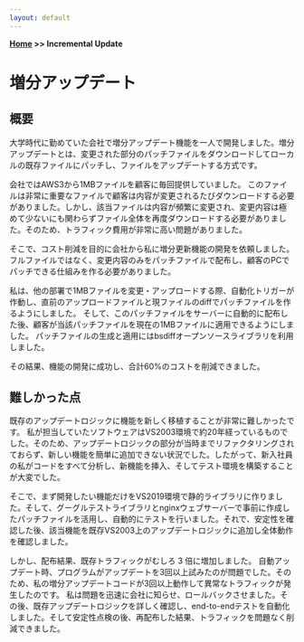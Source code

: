 ```yaml
---
layout: default
---
```


**[Home](https://planepaper.github.io/ko/) >> Incremental Update**

# 増分アップデート

## 概要
大学時代に勤めていた会社で増分アップデート機能を一人で開発しました。増分アップデートとは、変更された部分のパッチファイルをダウンロードしてローカルの既存ファイルにパッチし、ファイルをアップデートする方式です。

会社ではAWS3から1MBファイルを顧客に毎回提供していました。 
このファイルは非常に重要なファイルで顧客は内容が変更されるたびダウンロードする必要がありました。しかし、該当ファイルは内容が頻繁に変更され、変更内容は極めて少ないにも関わらずファイル全体を再度ダウンロードする必要がありました。そのため、トラフィック費用が非常に高い問題がありました。

そこで、コスト削減を目的に会社から私に増分更新機能の開発を依頼しました。
フルファイルではなく、変更内容のみをパッチファイルで配布し、顧客のPCでパッチできる仕組みを作る必要がありました。

私は、他の部署で1MBファイルを変更・アップロードする際、自動化トリガーが作動し、直前のアップロードファイルと現ファイルのdiffでパッチファイルを作るようにしました。 
そして、このパッチファイルをサーバーに自動的に配布した後、顧客が当該パッチファイルを現在の1MBファイルに適用できるようにしました。 パッチファイルの生成と適用にはbsdiffオープンソースライブラリを利用しました。 

その結果、機能の開発に成功し、合計60%のコストを削減できました。

## 難しかった点
既存のアップデートロジックに機能を新しく移植することが非常に難しかったです。
私が担当していたソフトウェアはVS2003環境で約20年経っているものでした。そのため、アップデートロジックの部分が当時までリファクタリングされておらず、新しい機能を簡単に追加できない状況でした。したがって、新入社員の私がコードをすべて分析し、新機能を挿入、そしてテスト環境を構築することが大変でした。

そこで、まず開発したい機能だけをVS2019環境で静的ライブラリに作りました。そして、グーグルテストライブラリとnginxウェブサーバーで事前に作成したパッチファイルを活用し、自動的にテストを行いました。それで、安定性を確認した後、該当機能を既存VS2003上のアップデートロジックに追加し全体動作を確認しました。

しかし、配布結果、既存トラフィックがむしろ 3 倍に増加しました。
自動アップデート時、プログラムがアップデートを3回以上試みたのが問題でした。そのため、私の増分アップデートコードが3回以上動作して異常なトラフィックが発生したのです。
私は問題を迅速に会社に知らせ、ロールバックさせました。その後、既存アップデートロジックを詳しく確認し、end-to-endテストを自動化しました。そして安定性点検の後、再配布した結果、トラフィックを問題なく削減できました。
